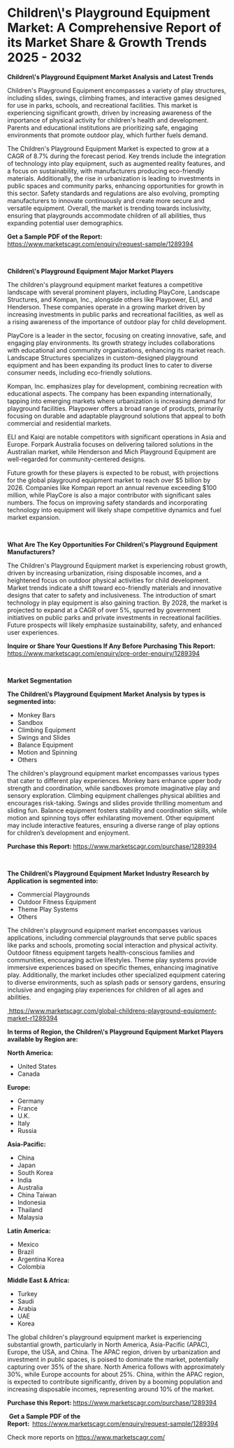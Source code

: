 <p><h1>Children\'s Playground Equipment Market: A Comprehensive Report of its Market Share & Growth Trends 2025 - 2032</h1></p><p><strong>Children\'s Playground Equipment Market Analysis and Latest Trends</strong></p>
<p><p>Children's Playground Equipment encompasses a variety of play structures, including slides, swings, climbing frames, and interactive games designed for use in parks, schools, and recreational facilities. This market is experiencing significant growth, driven by increasing awareness of the importance of physical activity for children's health and development. Parents and educational institutions are prioritizing safe, engaging environments that promote outdoor play, which further fuels demand.</p><p>The Children's Playground Equipment Market is expected to grow at a CAGR of 8.7% during the forecast period. Key trends include the integration of technology into play equipment, such as augmented reality features, and a focus on sustainability, with manufacturers producing eco-friendly materials. Additionally, the rise in urbanization is leading to investments in public spaces and community parks, enhancing opportunities for growth in this sector. Safety standards and regulations are also evolving, prompting manufacturers to innovate continuously and create more secure and versatile equipment. Overall, the market is trending towards inclusivity, ensuring that playgrounds accommodate children of all abilities, thus expanding potential user demographics.</p></p>
<p><strong>Get a Sample PDF of the Report:&nbsp;</strong> <a href="https://www.marketscagr.com/enquiry/request-sample/1289394?utm_campaign=1920&utm_medium=2&utm_source=Github&utm_content=ia&utm_term=16012025&utm_id=childrens-playground-equipment">https://www.marketscagr.com/enquiry/request-sample/1289394</a></p>
<p>&nbsp;</p>
<p><strong>Children\'s Playground Equipment Major Market Players</strong></p>
<p><p>The children's playground equipment market features a competitive landscape with several prominent players, including PlayCore, Landscape Structures, and Kompan, Inc., alongside others like Playpower, ELI, and Henderson. These companies operate in a growing market driven by increasing investments in public parks and recreational facilities, as well as a rising awareness of the importance of outdoor play for child development.</p><p>PlayCore is a leader in the sector, focusing on creating innovative, safe, and engaging play environments. Its growth strategy includes collaborations with educational and community organizations, enhancing its market reach. Landscape Structures specializes in custom-designed playground equipment and has been expanding its product lines to cater to diverse consumer needs, including eco-friendly solutions.</p><p>Kompan, Inc. emphasizes play for development, combining recreation with educational aspects. The company has been expanding internationally, tapping into emerging markets where urbanization is increasing demand for playground facilities. Playpower offers a broad range of products, primarily focusing on durable and adaptable playground solutions that appeal to both commercial and residential markets.</p><p>ELI and Kaiqi are notable competitors with significant operations in Asia and Europe. Forpark Australia focuses on delivering tailored solutions in the Australian market, while Henderson and Mich Playground Equipment are well-regarded for community-centered designs.</p><p>Future growth for these players is expected to be robust, with projections for the global playground equipment market to reach over $5 billion by 2026. Companies like Kompan report an annual revenue exceeding $100 million, while PlayCore is also a major contributor with significant sales numbers. The focus on improving safety standards and incorporating technology into equipment will likely shape competitive dynamics and fuel market expansion.</p></p>
<p>&nbsp;</p>
<p><strong>What Are The Key Opportunities For Children\'s Playground Equipment Manufacturers?</strong></p>
<p><p>The Children's Playground Equipment market is experiencing robust growth, driven by increasing urbanization, rising disposable incomes, and a heightened focus on outdoor physical activities for child development. Market trends indicate a shift toward eco-friendly materials and innovative designs that cater to safety and inclusiveness. The introduction of smart technology in play equipment is also gaining traction. By 2028, the market is projected to expand at a CAGR of over 5%, spurred by government initiatives on public parks and private investments in recreational facilities. Future prospects will likely emphasize sustainability, safety, and enhanced user experiences.</p></p>
<p><strong>Inquire or Share Your Questions If Any Before Purchasing This Report:</strong> <a href="https://www.marketscagr.com/enquiry/pre-order-enquiry/1289394?utm_campaign=1920&utm_medium=2&utm_source=Github&utm_content=ia&utm_term=16012025&utm_id=childrens-playground-equipment">https://www.marketscagr.com/enquiry/pre-order-enquiry/1289394</a></p>
<p>&nbsp;</p>
<p><strong>Market Segmentation</strong></p>
<p><strong>The Children\'s Playground Equipment Market Analysis by types is segmented into:</strong></p>
<p><ul><li>Monkey Bars</li><li>Sandbox</li><li>Climbing Equipment</li><li>Swings and Slides</li><li>Balance Equipment</li><li>Motion and Spinning</li><li>Others</li></ul></p>
<p><p>The children's playground equipment market encompasses various types that cater to different play experiences. Monkey bars enhance upper body strength and coordination, while sandboxes promote imaginative play and sensory exploration. Climbing equipment challenges physical abilities and encourages risk-taking. Swings and slides provide thrilling momentum and sliding fun. Balance equipment fosters stability and coordination skills, while motion and spinning toys offer exhilarating movement. Other equipment may include interactive features, ensuring a diverse range of play options for children’s development and enjoyment.</p></p>
<p><strong>Purchase this Report:&nbsp;</strong><a href="https://www.marketscagr.com/purchase/1289394?utm_campaign=1920&utm_medium=2&utm_source=Github&utm_content=ia&utm_term=16012025&utm_id=childrens-playground-equipment">https://www.marketscagr.com/purchase/1289394</a></p>
<p>&nbsp;</p>
<p><strong>The Children\'s Playground Equipment Market Industry Research by Application is segmented into:</strong></p>
<p><ul><li>Commercial Playgrounds</li><li>Outdoor Fitness Equipment</li><li>Theme Play Systems</li><li>Others</li></ul></p>
<p><p>The children's playground equipment market encompasses various applications, including commercial playgrounds that serve public spaces like parks and schools, promoting social interaction and physical activity. Outdoor fitness equipment targets health-conscious families and communities, encouraging active lifestyles. Theme play systems provide immersive experiences based on specific themes, enhancing imaginative play. Additionally, the market includes other specialized equipment catering to diverse environments, such as splash pads or sensory gardens, ensuring inclusive and engaging play experiences for children of all ages and abilities.</p></p>
<p><a href="https://www.marketscagr.com/global-childrens-playground-equipment-market-r1289394?utm_campaign=1920&utm_medium=2&utm_source=Github&utm_content=ia&utm_term=16012025&utm_id=childrens-playground-equipment">&nbsp;https://www.marketscagr.com/global-childrens-playground-equipment-market-r1289394</a></p>
<p><strong>In terms of Region, the Children\'s Playground Equipment Market Players available by Region are:</strong></p>
<p>
    <p> <strong> North America: </strong>
        <ul>
            <li>United States</li>
            <li>Canada</li>
        </ul>
        </p> 
    <p> <strong> Europe: </strong>
        <ul>
            <li>Germany</li>
            <li>France</li>
            <li>U.K.</li>
            <li>Italy</li>
            <li>Russia</li>
        </ul>
        </p> 
    <p> <strong> Asia-Pacific: </strong>
        <ul>
            <li>China</li>
            <li>Japan</li>
            <li>South Korea</li>
            <li>India</li>
            <li>Australia</li>
            <li>China Taiwan</li>
            <li>Indonesia</li>
            <li>Thailand</li>
            <li>Malaysia</li>
        </ul>
        </p> 
    <p> <strong> Latin America: </strong>
        <ul>
            <li>Mexico</li>
            <li>Brazil</li>
            <li>Argentina Korea</li>
            <li>Colombia</li>
        </ul>
        </p> 
    <p> <strong> Middle East & Africa: </strong>
        <ul>
            <li>Turkey</li>
            <li>Saudi</li>
            <li>Arabia</li>
            <li>UAE</li>
            <li>Korea</li>
        </ul>
    </p>
    </p>
<p><p>The global children's playground equipment market is experiencing substantial growth, particularly in North America, Asia-Pacific (APAC), Europe, the USA, and China. The APAC region, driven by urbanization and investment in public spaces, is poised to dominate the market, potentially capturing over 35% of the share. North America follows with approximately 30%, while Europe accounts for about 25%. China, within the APAC region, is expected to contribute significantly, driven by a booming population and increasing disposable incomes, representing around 10% of the market.</p></p>
<p><strong>Purchase this Report: </strong><a href="https://www.marketscagr.com/purchase/1289394?utm_campaign=1920&utm_medium=2&utm_source=Github&utm_content=ia&utm_term=16012025&utm_id=childrens-playground-equipment">https://www.marketscagr.com/purchase/1289394</a></p>
<p>&nbsp;<strong>Get a Sample PDF of the Report:&nbsp;&nbsp;</strong><a href="https://www.marketscagr.com/enquiry/request-sample/1289394?utm_campaign=1920&utm_medium=2&utm_source=Github&utm_content=ia&utm_term=16012025&utm_id=childrens-playground-equipment">https://www.marketscagr.com/enquiry/request-sample/1289394</a></p>
<p><strong></strong></p>
<p>Check more reports on <a href="https://www.marketscagr.com/?utm_campaign=1920&utm_medium=2&utm_source=Github&utm_content=ia&utm_term=16012025&utm_id=childrens-playground-equipment">https://www.marketscagr.com/</a></p>